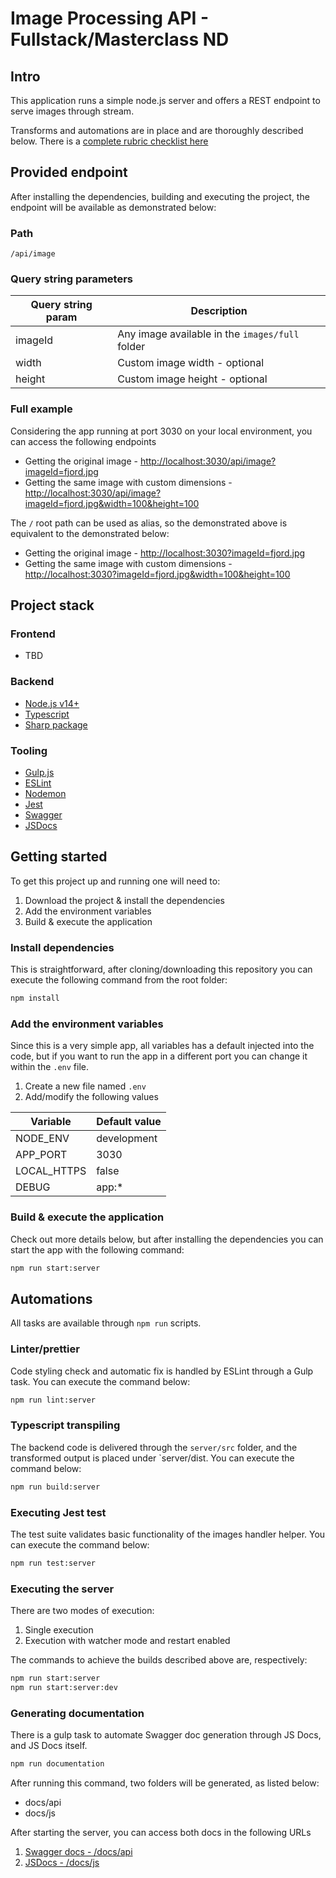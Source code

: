 # Image Processing API - Fullstack/Masterclass ND

## Intro

This application runs a simple node.js server and offers a REST endpoint to serve images through stream.

Transforms and automations are in place and are thoroughly described below. There is a [complete rubric checklist here](RUBRIC_CHECKLIST.md)


## Provided endpoint

After installing the dependencies, building and executing the project, the endpoint will be available as demonstrated below:

### Path

`/api/image`

### Query string parameters

| Query string param    | Description |
|-------------|---------------|
| imageId    | Any image available in the `images/full` folder   |
| width    | Custom image width - optional          |
| height | Custom image height - optional         |

### Full example

Considering the app running at port 3030 on your local environment, you can access the following endpoints

* Getting the original image - [http://localhost:3030/api/image?imageId=fjord.jpg](http://localhost:3030/api/image?imageId=fjord.jpg)
* Getting the same image with custom dimensions - [http://localhost:3030/api/image?imageId=fjord.jpg&width=100&height=100](http://localhost:3030/api/image?imageId=fjord.jpg&width=100&height=100)


The `/` root path can be used as alias, so the demonstrated above is equivalent to the demonstrated below:

* Getting the original image - [http://localhost:3030?imageId=fjord.jpg](http://localhost:3030?imageId=fjord.jpg)
* Getting the same image with custom dimensions - [http://localhost:3030?imageId=fjord.jpg&width=100&height=100](http://localhost:3030?imageId=fjord.jpg&width=100&height=100)




## Project stack

### Frontend

- TBD


### Backend

- [Node.js v14+](https://nodejs.org/)
- [Typescript](https://www.typescriptlang.org/)
- [Sharp package](https://www.npmjs.com/package/sharp)


### Tooling

- [Gulp.js](https://gulpjs.com/)
- [ESLint](https://eslint.org/)
- [Nodemon](https://nodemon.io/)
- [Jest](https://jestjs.io/docs/)
- [Swagger](https://jestjs.io/docs/)
- [JSDocs](https://jestjs.io/docs/)


## Getting started

To get this project up and running one will need to:

1. Download the project & install the dependencies
2. Add the environment variables
3. Build & execute the application


### Install dependencies

This is straightforward, after cloning/downloading this repository you can execute the following command from the root folder:

```bash
npm install
```


### Add the environment variables

Since this is a very simple app, all variables has a default injected into the code, but if you want to run the app in a
different port you can change it within the `.env` file.

1. Create a new file named `.env`
2. Add/modify the following values

| Variable    | Default value |
|-------------|---------------|
| NODE_ENV    | development   |
| APP_PORT    | 3030          |
| LOCAL_HTTPS | false         |
| DEBUG       | app:*         |


### Build & execute the application

Check out more details below, but after installing the dependencies you can start the app with the following command:

```bash
npm run start:server
```


## Automations

All tasks are available through `npm run` scripts.


### Linter/prettier

Code styling check and automatic fix is handled by ESLint through a Gulp task. You can execute the command below:

```bash
npm run lint:server
```


### Typescript transpiling

The backend code is delivered through the `server/src` folder, and the transformed output is placed under `server/dist.
You can execute the command below:

```bash
npm run build:server
```


### Executing Jest test

The test suite validates basic functionality of the images handler helper. You can execute the command below:

```bash
npm run test:server
```


### Executing the server

There are two modes of execution:

1. Single execution
2. Execution with watcher mode and restart enabled

The commands to achieve the builds described above are, respectively:

```bash
npm run start:server
npm run start:server:dev
```


### Generating documentation

There is a gulp task to automate Swagger doc generation through JS Docs, and JS Docs itself.

```bash
npm run documentation
```

After running this command, two folders will be generated, as listed below:

* docs/api
* docs/js

After starting the server, you can access both docs in the following URLs

1. [Swagger docs - /docs/api](http://localhost:3030/docs/api)
1. [JSDocs - /docs/js](http://localhost:3030/docs/js)



